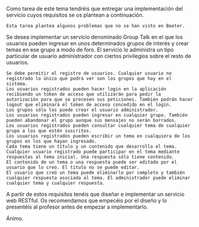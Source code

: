 

Como tarea de este tema tendréis que entregar una implementación del servicio cuyos requisitos se os plantean a continuación.

    Esta tarea plantea algunos problemas que no se han visto en Beeter.

Se desea implementar un servicio denominado Group Talk en el que los usuarios pueden ingresar en unos determinados grupos de interés y crear temas en ese grupo a modo de foro. El servicio lo administra un tipo particular de usuario administrador con ciertos privilegios sobre el resto de usuarios.

    Se debe permitir el registro de usuarios. Cualquier usuario no registrado lo único que podrá ver son los grupos que hay en el sistema.
    Los usuarios registrados pueden hacer login en la aplicación recibiendo un token de acceso que utilizarán para pedir la autorización para que se procesen sus peticiones. También podrán hacer logout que eliminará el token de acceso concedido en el login.
    Los grupos sólo los puede crear el usuario administrador.
    Los usuarios registrados pueden ingresar en cualquier grupo. También pueden abandonar el grupo aunque sus mensajes no serán borrados.
    Los usuarios registrados pueden consultar cualquier tema de cualquier grupo a los que estén suscritos.
    Los usuarios registrados pueden escribir un tema en cualquiera de los grupos en los que hayan ingresado.
    Cada tema tiene un título y un contenido que desarrolla el tema. Cualquier usuario registrado puede participar en el tema mediante respuestas al tema inicial. Una respuesta sólo tiene contenido.
    El contenido de un tema o una respuesta puede ser editado por el usuario que lo creó. El título no se puede editar.
    El usuario que creó un tema puede eliminarlo por completo y también cualquier respuesta asociada al tema. El administrador puede eliminar cualquier tema y cualquier respuesta.

A partir de estos requisitos tenéis que diseñar e implementar un servicio web RESTful. Os recomendamos que empecéis por el diseño y lo presentéis al profesor antes de empezar a implementarlo.

Ánimo.